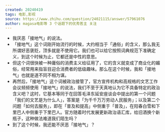 ```yaml
---
created: 20240419
tags: 电影,影视
source: https://www.zhihu.com/question/24021115/answer/57961076
author: magasa电影等 3 个话题下的优秀答主 关注
---
```

- 我厌恶「接地气」的说法。
- 「接地气」这个词刚开始流行的时候，大约相当于「通俗」的含义，那么我无所谓好恶褒贬，顶多就是不使用它。我们也可以给它按照词典规范下准确定义，到这个时候为止，它都还是中性的意思。
- 但这个词很快被一种庸俗的消费主义给征用了，它的含义就变成了商业化的媚俗，经常用来指盲目迎合消费者的低级趣味。那么在这个时候，我和「接地气」也就是道不同不相为谋。
- 再然后，「接地气」这个词被政治接管了，官方宣传机构和高规格的文艺工作会议频频使用「接地气」的说法，我们不至于天真地认为它不具备特定的政治含义吧？这时，它基本等同于在回答毛泽东延安座谈会中提出的第一个问题「我们的文艺是为什么人」，答案是「为千千万万劳动人民服务」；以及第二个问题「如何去服务」，即在「普及和提高」中侧重于「普及」，在阳春白雪和下里巴人中侧重于下里巴人。官方随着时代发展更新政治语汇库，给旧酒换个新瓶子，这种做法难道我们陌生吗？
- 到了这个时候，我还能不厌恶「接地气」？